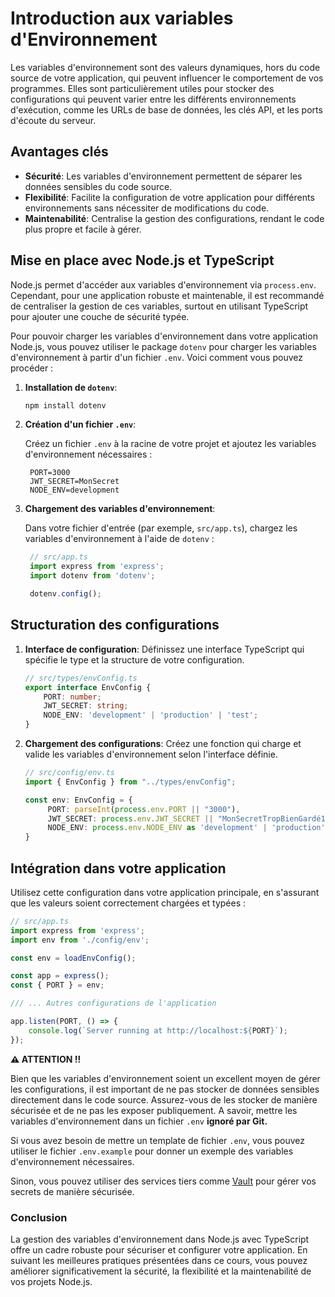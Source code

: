 # Introduction aux variables d'Environnement

Les variables d'environnement sont des valeurs dynamiques, hors du code source de votre application, qui peuvent influencer le comportement de vos programmes. Elles sont particulièrement utiles pour stocker des configurations qui peuvent varier entre les différents environnements d'exécution, comme les URLs de base de données, les clés API, et les ports d'écoute du serveur.

## Avantages clés

- **Sécurité**: Les variables d'environnement permettent de séparer les données sensibles du code source.
- **Flexibilité**: Facilite la configuration de votre application pour différents environnements sans nécessiter de modifications du code.
- **Maintenabilité**: Centralise la gestion des configurations, rendant le code plus propre et facile à gérer.

## Mise en place avec Node.js et TypeScript

Node.js permet d'accéder aux variables d'environnement via `process.env`. Cependant, pour une application robuste et maintenable, il est recommandé de centraliser la gestion de ces variables, surtout en utilisant TypeScript pour ajouter une couche de sécurité typée.

Pour pouvoir charger les variables d'environnement dans votre application Node.js, vous pouvez utiliser le package `dotenv` pour charger les variables d'environnement à partir d'un fichier `.env`. Voici comment vous pouvez procéder :

1. **Installation de `dotenv`**:

   ```bash
   npm install dotenv
   ```

2. **Création d'un fichier `.env`**:

   Créez un fichier `.env` à la racine de votre projet et ajoutez les variables d'environnement nécessaires :

   ```env
    PORT=3000
    JWT_SECRET=MonSecret
    NODE_ENV=development
    ```

3. **Chargement des variables d'environnement**:

   Dans votre fichier d'entrée (par exemple, `src/app.ts`), chargez les variables d'environnement à l'aide de `dotenv` :

   ```ts
    // src/app.ts
    import express from 'express';
    import dotenv from 'dotenv';

    dotenv.config();
    ```

## Structuration des configurations

1. **Interface de configuration**: Définissez une interface TypeScript qui spécifie le type et la structure de votre configuration.

   ```ts
   // src/types/envConfig.ts
   export interface EnvConfig {
       PORT: number;
       JWT_SECRET: string;
       NODE_ENV: 'development' | 'production' | 'test';
   }
   ```

2. **Chargement des configurations**: Créez une fonction qui charge et valide les variables d'environnement selon l'interface définie.

   ```ts
   // src/config/env.ts
   import { EnvConfig } from "../types/envConfig";

   const env: EnvConfig = {
        PORT: parseInt(process.env.PORT || "3000"),
        JWT_SECRET: process.env.JWT_SECRET || "MonSecretTropBienGardé123!",
        NODE_ENV: process.env.NODE_ENV as 'development' | 'production' | 'test',
   }
   ```

## Intégration dans votre application

Utilisez cette configuration dans votre application principale, en s'assurant que les valeurs soient correctement chargées et typées :

```ts
// src/app.ts
import express from 'express';
import env from './config/env';

const env = loadEnvConfig();

const app = express();
const { PORT } = env;

/// ... Autres configurations de l'application

app.listen(PORT, () => {
    console.log(`Server running at http://localhost:${PORT}`);
});
```

**⚠️ ATTENTION !!**

Bien que les variables d'environnement soient un excellent moyen de gérer les configurations, il est important de ne pas stocker de données sensibles directement dans le code source. Assurez-vous de les stocker de manière sécurisée et de ne pas les exposer publiquement. A savoir, mettre les variables d'environnement dans un fichier `.env` **ignoré par Git.**

Si vous avez besoin de mettre un template de fichier `.env`, vous pouvez utiliser le fichier `.env.example` pour donner un exemple des variables d'environnement nécessaires.

Sinon, vous pouvez utiliser des services tiers comme [Vault](https://www.vaultproject.io/) pour gérer vos secrets de manière sécurisée.

### Conclusion

La gestion des variables d'environnement dans Node.js avec TypeScript offre un cadre robuste pour sécuriser et configurer votre application. En suivant les meilleures pratiques présentées dans ce cours, vous pouvez améliorer significativement la sécurité, la flexibilité et la maintenabilité de vos projets Node.js.
